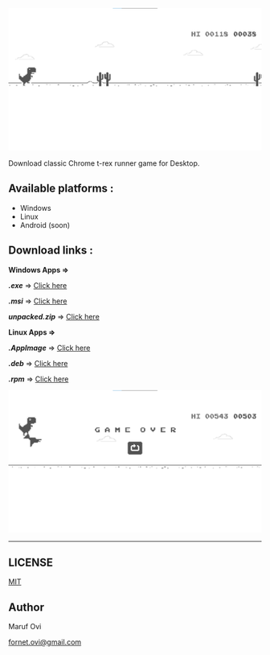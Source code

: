 ![dino_start](./dino_start.png)

Download classic Chrome t-rex runner game for Desktop.

## Available platforms :

- Windows
- Linux
- Android (soon)

## Download links :

**Windows Apps =>**

***.exe*** => [Click here](https://github.com/iamovi/t-rex/releases/download/t-rex-runner/t-rex.runner.Setup.exe)

***.msi*** => [Click here](https://github.com/iamovi/t-rex/releases/download/t-rex-runner/t-rex.runner.Setup.msi)

***unpacked.zip*** => [Click here](https://github.com/iamovi/t-rex/releases/download/t-rex-runner/t-rex-runner-unpacked.zip)

**Linux Apps =>**

***.AppImage*** => [Click here](https://github.com/iamovi/t-rex/releases/download/t-rex-runner/T-Rex-Runner.AppImage)

***.deb*** => [Click here](https://github.com/iamovi/t-rex/releases/download/t-rex-runner/t-rex-runner_1.0.0_amd64.deb)

***.rpm*** => [Click here](https://github.com/iamovi/t-rex/releases/download/t-rex-runner/t-rex-runner-1.0.0.x86_64.rpm)

![dino_end](./dino_end.png)

---

## LICENSE

[MIT](LICENSE)

## Author

Maruf Ovi

fornet.ovi@gmail.com